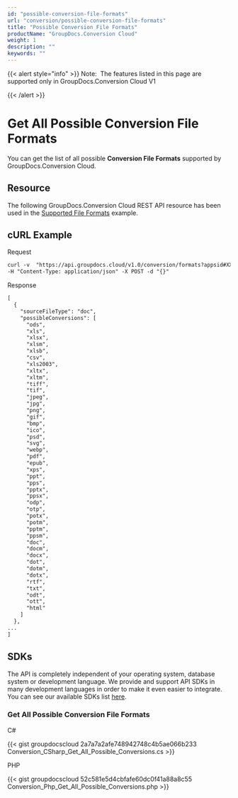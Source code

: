 ```yaml
---
id: "possible-conversion-file-formats"
url: "conversion/possible-conversion-file-formats"
title: "Possible Conversion File Formats"
productName: "GroupDocs.Conversion Cloud"
weight: 1
description: ""
keywords: ""
---
```


{{< alert style="info" >}}
Note:  The features listed in this page are supported only in GroupDocs.Conversion Cloud V1

{{< /alert >}}

# Get All Possible Conversion File Formats #

You can get the list of all possible **Conversion File Formats** supported by GroupDocs.Conversion Cloud.

## Resource ##

The following GroupDocs.Conversion Cloud REST API resource has been used in the [Supported File Formats](https://apireference.groupdocs.cloud/conversion/#!/Formats/GetAllPossibleConversions) example.

## cURL Example ##

 Request

```html
curl -v  "https://api.groupdocs.cloud/v1.0/conversion/formats?appsid#XXXX&#x26;signature#XXX-XX"
-H "Content-Type: application/json" -X POST -d "{}"
```

 Response

```html
[
  {
    "sourceFileType": "doc",
    "possibleConversions": [
      "ods",
      "xls",
      "xlsx",
      "xlsm",
      "xlsb",
      "csv",
      "xls2003",
      "xltx",
      "xltm",
      "tiff",
      "tif",
      "jpeg",
      "jpg",
      "png",
      "gif",
      "bmp",
      "ico",
      "psd",
      "svg",
      "webp",
      "pdf",
      "epub",
      "xps",
      "ppt",
      "pps",
      "pptx",
      "ppsx",
      "odp",
      "otp",
      "potx",
      "potm",
      "pptm",
      "ppsm",
      "doc",
      "docm",
      "docx",
      "dot",
      "dotm",
      "dotx",
      "rtf",
      "txt",
      "odt",
      "ott",
      "html"
    ]
  },
...
]
```

## SDKs ##

The API is completely independent of your operating system, database system or development language. We provide and support API SDKs in many development languages in order to make it even easier to integrate. You can see our available SDKs list [here](https://github.com/groupdocs-conversion-cloud).

### Get All Possible Conversion File Formats ###

 C#

{{< gist groupdocscloud 2a7a7a2afe748942748c4b5ae066b233 Conversion_CSharp_Get_All_Possible_Conversions.cs >}}

 PHP

{{< gist groupdocscloud 52c581e5d4cbfafe60dc0f41a88a8c55 Conversion_Php_Get_All_Possible_Conversions.php >}}

